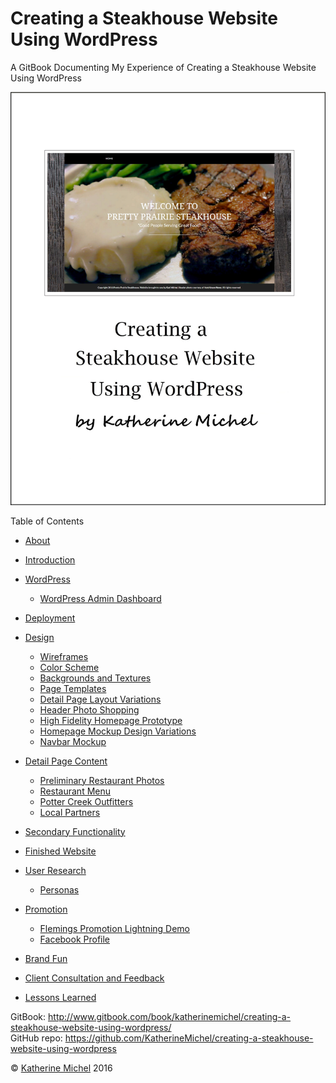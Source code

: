 # Creating a Steakhouse Website Using WordPress

A GitBook Documenting My Experience of Creating a Steakhouse Website Using WordPress

![](cover.jpg)

Table of Contents
* [About](README.md)
* [Introduction](introduction.md)
* [WordPress](wordpress/wordpress.md)
  * [WordPress Admin Dashboard](wordpress/wordpress-admin-dashboard.md)
* [Deployment](deployment.md)
* [Design](design/design.md)
  * [Wireframes](design/wireframes.md)
  * [Color Scheme](design/color-scheme.md)
  * [Backgrounds and Textures](design/backgrounds-and-textures.md)
  * [Page Templates](design/page-templates.md)
  * [Detail Page Layout Variations](design/detail-page-layout-variations.md)
  * [Header Photo Shopping](design/header-photo-shopping.md)
  * [High Fidelity Homepage Prototype](design/high-fidelity-homepage-prototype.md)
  * [Homepage Mockup Design Variations](design/homepage-mockup-design-variations.md)
  * [Navbar Mockup](design/navbar-mockup.md)
* [Detail Page Content](design/detail-page-content.md)
  * [Preliminary Restaurant Photos](preliminary-restaurant-photos/preliminary-restaurant-photos.md)
  * [Restaurant Menu](restaurant-menu/restaurant-menu.md)
  * [Potter Creek Outfitters](potter-creek-outfitters/potter-creek-outfitters.md)
  * [Local Partners](local-partners/local-partners.md)
* [Secondary Functionality](design/secondary-functionality.md)
* [Finished Website](finished-website/finished-website.md)

* [User Research](user-research/user-research.md)
  * [Personas](user-research/personas.md) 
* [Promotion](promotion/promotion.md)
  * [Flemings Promotion Lightning Demo](promotion/flemings-promotion-lightning-demo.md)
  * [Facebook Profile](promotion/facebook-profile.md)
* [Brand Fun](brand-fun.md)
* [Client Consultation and Feedback](client-consultation-and-feedback.md)
* [Lessons Learned](lessons-learned.md)

GitBook: http://www.gitbook.com/book/katherinemichel/creating-a-steakhouse-website-using-wordpress/
<br> 
GitHub repo: https://github.com/KatherineMichel/creating-a-steakhouse-website-using-wordpress

© [Katherine Michel](http://katherinemichel.github.io) 2016


